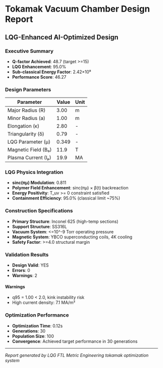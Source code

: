 # Tokamak Vacuum Chamber Design Report
## LQG-Enhanced AI-Optimized Design

### Executive Summary
- **Q-factor Achieved**: 48.7 (target >=15)
- **LQG Enhancement**: 95.0%
- **Sub-classical Energy Factor**: 2.42×10⁸
- **Performance Score**: 46.27

### Design Parameters
| Parameter | Value | Unit |
|-----------|-------|------|
| Major Radius (R) | 3.00 | m |
| Minor Radius (a) | 1.00 | m |
| Elongation (κ) | 2.80 | - |
| Triangularity (δ) | 0.79 | - |
| LQG Parameter (μ) | 0.349 | - |
| Magnetic Field (B₀) | 11.9 | T |
| Plasma Current (Iₚ) | 19.9 | MA |

### LQG Physics Integration
- **sinc(πμ) Modulation**: 0.811
- **Polymer Field Enhancement**: sinc(πμ) × β(t) backreaction
- **Energy Positivity**: T_uv >= 0 constraint satisfied
- **Containment Efficiency**: 95.0% (classical limit ~75%)

### Construction Specifications
- **Primary Structure**: Inconel 625 (high-temp sections)
- **Support Structure**: SS316L
- **Vacuum System**: <=10^-9 Torr operating pressure
- **Magnetic System**: YBCO superconducting coils, 4K cooling
- **Safety Factor**: >=4.0 structural margin

### Validation Results
- **Design Valid**: YES
- **Errors**: 0
- **Warnings**: 2

#### Warnings
- q95 = 1.00 < 2.0, kink instability risk
- High current density: 7.1 MA/m²

### Optimization Performance
- **Optimization Time**: 0.12s
- **Generations**: 30
- **Population Size**: 100
- **Convergence**: Achieved target performance in 30 generations

---
*Report generated by LQG FTL Metric Engineering tokamak optimization system*
